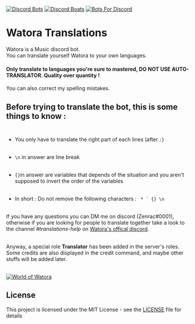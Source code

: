 [![Discord Bots](https://discordbots.org/api/widget/220644154177355777.svg)](https://discordbots.org/bot/220644154177355777)
[![Discord Boats](https://discord.boats/api/widget/220644154177355777)](https://discordboats.xyz/bot/220644154177355777)
[![Bots For Discord](https://botsfordiscord.com/api/bot/220644154177355777/widget)](https://botsfordiscord.com/bots/220644154177355777)
# Watora Translations

Watora is a Music discord bot.<br>
You can translate yourself Watora to your own languages.<br>
#### Only translate to languages you're sure to mastered, DO NOT USE AUTO-TRANSLATOR. Quality over quantity !
You can also correct my spelling mistakes.<br>

## Before trying to translate the bot, this is some things to know :<br><br> 

- You only have to translate the right part of each lines (after `:`)<br><br>

- `\n` in answer are line break<br><br>

- ```{}```in answer are variables that depends of the situation and you aren't supposed to invert the order of the variables <br><br>

- In short : Do not remove the following characters : ``` * ` {} \n``` <br><br>
 
If you have any questions you can DM me on discord (Zenrac#0001), otherwise if you are looking for people to translate together take a look to the channel *#translations-help* on [Watora's offical discord](https://discord.gg/ArJgTpM "Watora's server").<br><br>

Anyway, a special role **Translator** has been added in the server's roles. Some credits are also displayed in the credit command, and maybe other stuffs will be added later.<br><br>

[![World of Watora](https://discordapp.com/api/guilds/268492317164437506/embed.png?style=banner2)](https://discord.gg/ArJgTpM)

## License

This project is licensed under the MIT License - see the [LICENSE](LICENSE) file for details
